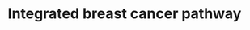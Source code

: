 ---
annotations:
- type: Pathway Ontology
  value: cancer pathway
- type: Disease Ontology
  value: breast cancer
- type: Pathway Ontology
  value: breast cancer pathway
authors:
- Saibrahi
- MaintBot
- MartijnVanIersel
- Pragat11
- Ddigles
- Egonw
- Khanspers
- Jakechen
- Zari
- Tdavid88
- DeSl
- AlexanderPico
- Marvin M2
- Fehrhart
- Eweitz
description: This pathway incorporates the most important proteins for breast cancer.
  The Rp score from the Connectivity-Maps (C-Maps) webserver was used to determine
  the rank of the most important proteins in breast cancer. These proteins were then
  used to determine the most important pathways involved in breast cancer by using
  the Human Pathway Database (HPD). The pathways retrieved from the Human Pathway
  Database were from several sources such as Protein Lounge, BioCarta, KEGG, and NCI-Nature.
  The pathways were then annotated. Protein-protein relations for the most important
  proteins for breast cancer were determined by annotating the pathways and by literature
  review. The protein-protein interactions are mapped onto this pathway.   Proteins
  on this pathway have targeted assays available via the [https://assays.cancer.gov/available_assays?wp_id=WP1984
  CPTAC Assay Portal]
last-edited: 2021-05-07
organisms:
- Homo sapiens
redirect_from:
- /index.php/Pathway:WP1984
- /instance/WP1984
schema-jsonld:
- '@context': https://schema.org/
  '@id': https://wikipathways.github.io/pathways/WP1984.html
  '@type': Dataset
  creator:
    '@type': Organization
    name: WikiPathways
  description: This pathway incorporates the most important proteins for breast cancer.
    The Rp score from the Connectivity-Maps (C-Maps) webserver was used to determine
    the rank of the most important proteins in breast cancer. These proteins were
    then used to determine the most important pathways involved in breast cancer by
    using the Human Pathway Database (HPD). The pathways retrieved from the Human
    Pathway Database were from several sources such as Protein Lounge, BioCarta, KEGG,
    and NCI-Nature. The pathways were then annotated. Protein-protein relations for
    the most important proteins for breast cancer were determined by annotating the
    pathways and by literature review. The protein-protein interactions are mapped
    onto this pathway.   Proteins on this pathway have targeted assays available via
    the [https://assays.cancer.gov/available_assays?wp_id=WP1984 CPTAC Assay Portal]
  keywords:
  - ''
  - NCOA2
  - CDC42
  - Proteasome
  - Fluoxymesterone
  - Paclitaxel
  - CDK4
  - IRS1
  - Methyl Methanesulfonate
  - RAD51
  - CBP
  - Cancer Development
  - WEE1
  - PML
  - HDAC1/HDAC2
  - P13K
  - Anti-Apoptosis
  - ABC3G
  - MAX
  - P38
  - Tamoxifen
  - PLK3
  - MDM2
  - CASP3
  - MSH6
  - CDH1
  - MAP3K13
  - BCL2
  - Nocodazole
  - ABL1
  - ANXA1
  - CTNB1 degradation
  - Donepezil
  - Conjugated Estrogens
  - BID
  - SELK
  - RRAS
  - RAD50
  - ATR
  - JAK1
  - CDK2
  - Anastrozole
  - MPIP1
  - EGFR
  - Q8NBS1
  - SMAD1
  - SMAD2
  - SMAD4
  - Raloxifene
  - UBP15
  - HDAC1
  - RASGEF1A
  - CASP9
  - MMP1
  - MIR29B1
  - BRCA2
  - MPIP2
  - BAD
  - SMEK1
  - BAX
  - Angiogenesis
  - ALKB1
  - MIR21
  - IKKA
  - Estradiol
  - FOXO1
  - E2F1
  - RAF
  - JUN
  - CREB
  - ERAL1
  - KRAS
  - GR
  - BARD1
  - Cell survival and Proliferation
  - RPP38
  - Cell Survival
  - GRN
  - PHB
  - BMPR2
  - CIP1
  - MYT1
  - IMPA1
  - MIR29B2
  - PPAR
  - TGFR1
  - Testosterone
  - RAP1A
  - TGFR2
  - Fulvestrant
  - ZN655
  - FADD
  - Plicamycin
  - SIRT1
  - ZMIZ1
  - Dihydrotestosterone
  - CERK1
  - Tetradecanoylphorbol Acetate
  - CDK7
  - CSNK1D
  - UBE2F
  - CTNB1
  - cyc-D
  - SMAD3
  - VEGFA
  - CYP19A1
  - BRCA1
  - MYC
  - BRAF
  - PTEN
  - PIAS1
  - Bleomycin
  - CHK2
  - Dexamethasone
  - GADD45A
  - Protein
  - FOSL2
  - Penicillin G
  - CCND1
  - Transcription
  - HIPK2
  - Flutamide
  - AURKA
  - Apoptosis
  - PPRB/RB
  - RHEB
  - P85A
  - CHK1
  - SMAD7
  - Ampicillin
  - RALGAPA1
  - XRCC3
  - BMPR1A
  - Proliferative genes
  - AHR
  - fra-1
  - RAD54L
  - EP300
  - AQP73
  - RASGRP3
  - IPKA
  - Exemstane
  - UBIM
  - BLM
  - TSC2
  - UBP21
  - TFPI
  - Hydroxyurea
  - CDC25A
  - ITPKC
  - Cell proliferation
  - P13
  - ANDR
  - NAB1
  - DAG1
  - NFKB1
  - RAC1
  - Cycloheximide
  - DHT
  - DNA
  - STAT1
  - ERK
  - Lithium Chloride
  - Cell Cycle arrest
  - CERK
  - SMCA4
  - BAK
  - AR
  - MTOR
  - GSK3A
  - PKCB1
  - Gene Expression
  - MSH2
  - AKT1
  - TAB1
  - RHO
  - SMAD6
  - PR
  - ER
  - Letrozole
  - PLK1
  - ATF1
  - GDI
  - NF1
  - ODC1
  - RALA
  - DCAKD
  - ESR1
  - NCOA3
  - PAK1
  - MRE11
  - JKIP1
  - Hydrocortisone
  - P53
  - CASP8
  - ATM
  - Lapatnib
  - MAPKs
  - BACH1
  - TAK1L
  - SMEK2
  - P85
  - TCF/LEF
  - PLK3CA
  - Mitomycin
  - GCR
  - Corticosterone
  - TRADD
  - TSC1
  - FLIP1
  - NOXA1
  - STK11
  - UBP16
  - SP1
  license: CC0
  name: Integrated breast cancer pathway
seo: CreativeWork
title: Integrated breast cancer pathway
wpid: WP1984
---